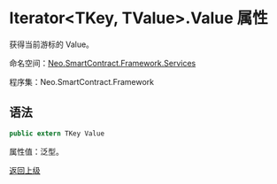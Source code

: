 # Iterator\<TKey, TValue>.Value 属性

获得当前游标的 Value。

命名空间：[Neo.SmartContract.Framework.Services](../../services.md)

程序集：Neo.SmartContract.Framework

## 语法

```c#
public extern TKey Value
```

属性值：泛型。



[返回上级](../Account.md)